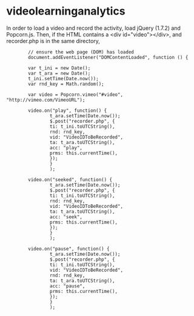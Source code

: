 # videolearninganalytics

In order to load a video and record the activity, load jQuery (1.7.2) and Popcorn.js. Then, if the HTML contains a &lt;div id="video"&gt;&lt;/div&gt;, and recorder.php is in the same directory,

			// ensure the web page (DOM) has loaded
			document.addEventListener("DOMContentLoaded", function () {
				
			var t_ini = new Date();
			var t_ara = new Date();
			t_ini.setTime(Date.now());
			var rnd_key = Math.random();
			
			var video = Popcorn.vimeo("#video", "http://vimeo.com/VimeoURL");
			
			video.on("play", function() {
					t_ara.setTime(Date.now());
					$.post("recorder.php", {
					ti: t_ini.toUTCString(),
					rnd: rnd_key,
					vid: "VideoIDToBeRecorded",
					ta: t_ara.toUTCString(),
					acc: "play",
					prms: this.currentTime(),
					});
					}
					);
			
			video.on("seeked", function() {
					t_ara.setTime(Date.now());
					$.post("recorder.php", {
					ti: t_ini.toUTCString(),
					rnd: rnd_key,
					vid: "VideoIDToBeRecorded",
					ta: t_ara.toUTCString(),
					acc: "seek",
					prms: this.currentTime(),
					});
					}
					);
			
			video.on("pause", function() {
					t_ara.setTime(Date.now());
					$.post("recorder.php", {
					ti: t_ini.toUTCString(),
					vid: "VideoIDToBeRecorded",
					rnd: rnd_key,
					ta: t_ara.toUTCString(),
					acc: "pause",
					prms: this.currentTime(),
					});
					}
					);
